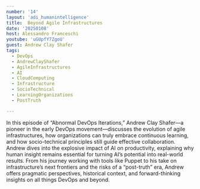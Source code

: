 ```yaml
---
number: '14'
layout: 'adi_humanintelligence'
title:  Beyond Agile Infrastructures
date: '20250108'
host: Alessandro Franceschi
youtube: 'uGUpfY7ZgoU'
guest: Andrew Clay Shafer
tags:
  - DevOps
  - AndrewClayShafer
  - AgileInfrastructures
  - AI
  - CloudComputing
  - Infrastructure
  - SocioTechnical
  - LearningOrganizations
  - PostTruth

---
```

In this episode of “Abnormal DevOps Iterations,” Andrew Clay Shafer—a pioneer in the early DevOps movement—discusses the evolution of agile infrastructures, how organizations can truly embrace continuous learning, and how socio-technical principles still guide effective collaboration. Andrew dives into the explosive impact of AI on productivity, explaining why human insight remains essential for turning AI’s potential into real-world results. From his journey working with tools like Puppet to his take on infrastructure’s next frontiers and the risks of a “post-truth” era, Andrew offers pragmatic perspectives, historical context, and forward-thinking insights on all things DevOps and beyond.

